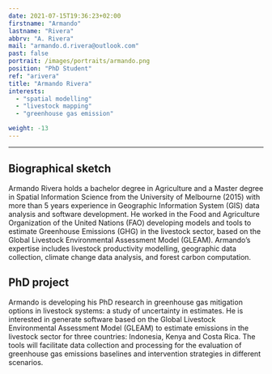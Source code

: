 ```yaml
---
date: 2021-07-15T19:36:23+02:00
firstname: "Armando"
lastname: "Rivera"
abbrv: "A. Rivera"
mail: "armando.d.rivera@outlook.com"
past: false
portrait: /images/portraits/armando.png
position: "PhD Student"
ref: "arivera"
title: "Armando Rivera"
interests:
  - "spatial modelling"
  - "livestock mapping"
  - "greenhouse gas emission"

weight: -13
---
```

---

## Biographical sketch

Armando Rivera holds a bachelor degree in Agriculture and a Master degree in Spatial Information Science from the University of Melbourne (2015) with more than 5 years experience in Geographic Information System (GIS) data analysis and software development. He worked in the Food and Agriculture Organization of the United Nations (FAO) developing models and tools to estimate Greenhouse Emissions (GHG) in the livestock sector, based on the Global Livestock Environmental Assessment Model (GLEAM). Armando’s expertise includes livestock productivity modelling, geographic data collection, climate change data analysis, and forest carbon computation.

## PhD project

Armando is developing his PhD research in greenhouse gas mitigation options in livestock systems: a study of uncertainty in estimates. He is interested in generate software based on the Global Livestock Environmental Assessment Model (GLEAM) to estimate emissions in the livestock sector for three countries: Indonesia, Kenya and Costa Rica. The tools will facilitate data collection and processing for the evaluation of greenhouse gas emissions baselines and intervention strategies in different scenarios.
